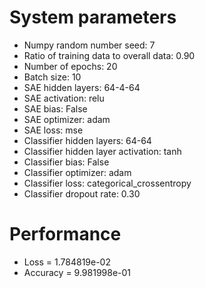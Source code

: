 # System parameters
  - Numpy random number seed: 7
  - Ratio of training data to overall data: 0.90
  - Number of epochs: 20
  - Batch size: 10
  - SAE hidden layers: 64-4-64
  - SAE activation: relu
  - SAE bias: False
  - SAE optimizer: adam
  - SAE loss: mse
  - Classifier hidden layers: 64-64
  - Classifier hidden layer activation: tanh
  - Classifier bias: False
  - Classifier optimizer: adam
  - Classifier loss: categorical_crossentropy
  - Classifier dropout rate: 0.30
# Performance
  - Loss = 1.784819e-02
  - Accuracy = 9.981998e-01
